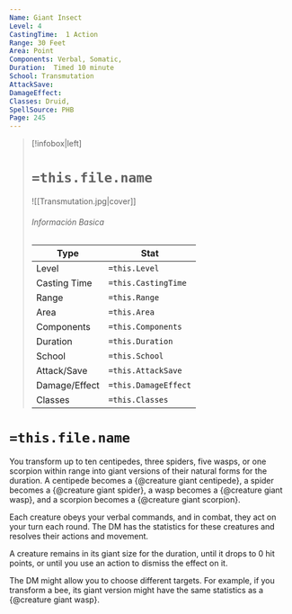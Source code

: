 ```yaml
---
Name: Giant Insect
Level: 4
CastingTime:  1 Action 
Range: 30 Feet
Area: Point
Components: Verbal, Somatic, 
Duration:  Timed 10 minute
School: Transmutation
AttackSave: 
DamageEffect: 
Classes: Druid, 
SpellSource: PHB
Page: 245
---
```


>[!infobox|left]
># `=this.file.name`
>![[Transmutation.jpg|cover]]
> ###### Información Basica
> Type |  Stat |
> ---|---|
> Level | `=this.Level` |
> Casting Time | `=this.CastingTime` |
> Range | `=this.Range` |
> Area | `=this.Area` |
> Components | `=this.Components` |
> Duration | `=this.Duration` |
> School | `=this.School` |
> Attack/Save | `=this.AttackSave` |
> Damage/Effect | `=this.DamageEffect` |
> Classes | `=this.Classes` |

# `=this.file.name`
You transform up to ten centipedes, three spiders, five wasps, or one scorpion within range into giant versions of their natural forms for the duration. A centipede becomes a {@creature giant centipede}, a spider becomes a {@creature giant spider}, a wasp becomes a {@creature giant wasp}, and a scorpion becomes a {@creature giant scorpion}.

Each creature obeys your verbal commands, and in combat, they act on your turn each round. The DM has the statistics for these creatures and resolves their actions and movement.

A creature remains in its giant size for the duration, until it drops to 0 hit points, or until you use an action to dismiss the effect on it.

The DM might allow you to choose different targets. For example, if you transform a bee, its giant version might have the same statistics as a {@creature giant wasp}.



 


 


 


 


